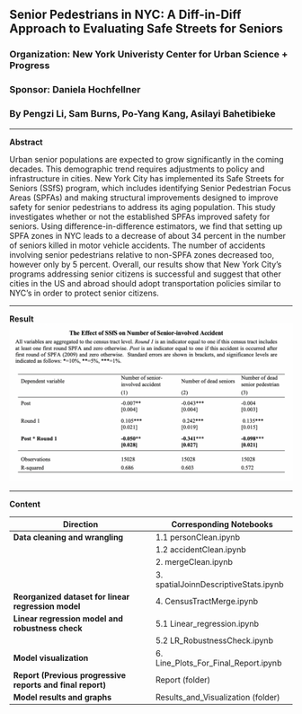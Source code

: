 ## Senior Pedestrians in NYC: A Diff-in-Diff Approach to Evaluating Safe Streets for Seniors
### Organization: New York Univeristy Center for Urban Science + Progress
### Sponsor: Daniela Hochfellner
### By Pengzi Li, Sam Burns, Po-Yang Kang, Asilayi Bahetibieke
-------------------------------------------------------------------------------------------
**Abstract**

Urban senior populations are expected to grow significantly in the coming decades. This demographic trend requires adjustments to policy and infrastructure in cities. New York City has implemented its Safe Streets for Seniors (SSfS) program, which includes identifying Senior Pedestrian Focus Areas (SPFAs) and making structural improvements designed to improve safety for senior pedestrians to address its aging population. This study investigates whether or not the established SPFAs improved safety for seniors. Using difference-in-difference estimators, we find that setting up SPFA zones in NYC leads to a decrease of about 34 percent in the number of seniors killed in motor vehicle accidents. The number of accidents involving senior pedestrians relative to non-SPFA zones decreased too, however only by 5 percent. Overall, our results show that New York City’s programs addressing senior citizens is successful  and suggest that other cities in the US and abroad should adopt transportation policies similar to NYC’s in order to protect senior citizens.

----------------------------------------------------------------------------------------------
**Result**
![Alt_text](Results_and_Visualization/Main_Result.png)

-----------------------------------------------------------------------------------------------
**Content**

|Direction                                                 |Corresponding Notebooks                            |
|----------------------------------------------------------|---------------------------------------------------|
|**Data cleaning and wrangling**                           |1.1 personClean.ipynb                              |
|                                                          |1.2 accidentClean.ipynb                            |
|                                                          |2. mergeClean.ipynb                                |
|                                                          |3. spatialJoinnDescriptiveStats.ipynb              |
|**Reorganized dataset for linear regression model**       |4. CensusTractMerge.ipynb                          |
|**Linear regression model and robustness check**          |5.1 Linear_regression.ipynb                        |
|                                                          |5.2 LR_RobustnessCheck.ipynb                       |
|**Model visualization**                                   |6. Line_Plots_For_Final_Report.ipynb               |
|**Report (Previous progressive reports and final report)**|Report (folder)                                    |
|**Model results and graphs**                              |Results_and_Visualization (folder)                 |

